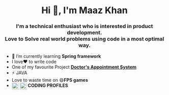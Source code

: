 <h1 align="center">Hi 👋, I'm Maaz Khan</h1>


<h3 align="center">I'm a technical enthusiast who is interested in product development. <br>
Love to Solve real world problems using code in a most optimal way.</h3>

- 🌱 I’m currently learning **Spring framework** <br>
-  I love:heart: to write code 
- One of my favourite Project **[Doctor's Appointment System](https://github.com/MdMaazKhan/Doctors-Appointment-System)**
- ⚡ JAVA
- Love to waste time on 😄**FPS games**
-  **CODING PROFILES**<a href="https://leetcode.com/loudfoot/">
  <img align="left" alt="Leetcode" width="22px" src="https://cdn.jsdelivr.net/npm/simple-icons@v3/icons/leetcode.svg" /></a> <a href="https://www.hackerrank.com/kaput">
  <img align="left" alt="Leetcode" width="22px" src="https://cdn.jsdelivr.net/npm/simple-icons@v3/icons/hackerrank.svg" /></a>





<!---
MdMaazKhan/MdMaazKhan is a ✨ special ✨ repository because its `README.md` (this file) appears on your GitHub profile.
You can click the Preview link to take a look at your changes.
--->
